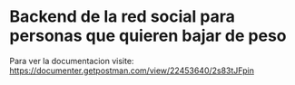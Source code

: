 # Backend de la red social para personas que quieren bajar de peso

Para ver la documentacion visite: https://documenter.getpostman.com/view/22453640/2s83tJFpin
